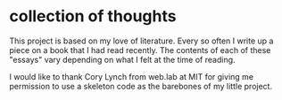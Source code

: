 # collection of thoughts

This project is based on my love of literature. 
Every so often I write up a piece on a book that I had read recently. 
The contents of each of these "essays" vary depending on what I felt at the time of reading.

I would like to thank Cory Lynch from web.lab at MIT for giving me permission to use a skeleton code as the barebones of my little project.
